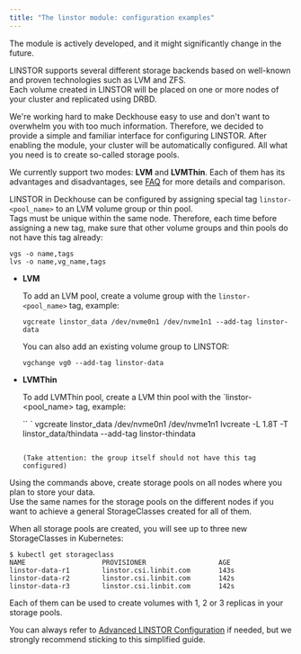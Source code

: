 ```yaml
---
title: "The linstor module: configuration examples"
---
```


<div class="docs__information warning active">
The module is actively developed, and it might significantly change in the future.
</div>

LINSTOR supports several different storage backends based on well-known and proven technologies such as LVM and ZFS.  
Each volume created in LINSTOR will be placed on one or more nodes of your cluster and replicated using DRBD.

We're working hard to make Deckhouse easy to use and don't want to overwhelm you with too much information. Therefore, we decided to provide a simple and familiar interface for configuring LINSTOR. 
After enabling the module, your cluster will be automatically configured. All what you need is to create so-called storage pools.

We currently support two modes: **LVM** and **LVMThin**.
Each of them has its advantages and disadvantages, see [FAQ](faq.html) for more details and comparison. 

LINSTOR in Deckhouse can be configured by assigning special tag `linstor-<pool_name>` to an LVM volume group or thin pool.  
Tags must be unique within the same node. Therefore, each time before assigning a new tag, make sure that other volume groups and thin pools do not have this tag already:
```
vgs -o name,tags
lvs -o name,vg_name,tags
```


* **LVM**

   To add an LVM pool, create a volume group with the `linstor-<pool_name>` tag, example:

   ```
   vgcreate linstor_data /dev/nvme0n1 /dev/nvme1n1 --add-tag linstor-data
   ```

   You can also add an existing volume group to LINSTOR:

   ```
   vgchange vg0 --add-tag linstor-data
   ```

* **LVMThin**

   To add LVMThin pool, create a LVM thin pool with the `linstor-<pool_name> tag, example:

   `` `
   vgcreate linstor_data /dev/nvme0n1 /dev/nvme1n1
   lvcreate -L 1.8T -T linstor_data/thindata --add-tag linstor-thindata
   ```

   (Take attention: the group itself should not have this tag configured)

Using the commands above, create storage pools on all nodes where you plan to store your data.  
Use the same names for the storage pools on the different nodes if you want to achieve a general StorageClasses created for all of them.

When all storage pools are created, you will see up to three new StorageClasses in Kubernetes:
```console
$ kubectl get storageclass
NAME                   PROVISIONER                  AGE
linstor-data-r1        linstor.csi.linbit.com       143s
linstor-data-r2        linstor.csi.linbit.com       142s
linstor-data-r3        linstor.csi.linbit.com       142s
```

Each of them can be used to create volumes with 1, 2 or 3 replicas in your storage pools.

You can always refer to [Advanced LINSTOR Configuration](advanced_usage.html) if needed, but we strongly recommend sticking to this simplified guide. 

